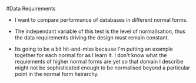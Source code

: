 #Data Requirements


- I want to compare performance of databases in different normal forms.

- The independant variable of this test is the level of normalisation, thus the data requirements driving the design must remain constant.

- Its going to be a bit hit-and-miss because I'm putting an example together for each normal for as I learn it. I don't know what the requiements of higher normal forms are yet so that domain I describe might not be sophisticated enough to be normalised beyond a particular point in the normal form heirarchy.


